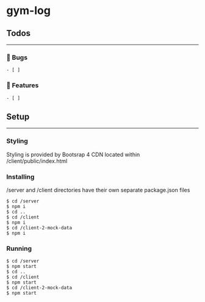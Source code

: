 # gym-log

## Todos
---
### 🐛 Bugs
    - [ ] 


### 🚀 Features
    - [ ]   
  

## Setup
---

### Styling
Styling is provided by Bootsrap 4 CDN located within /client/public/index.html



### Installing
/server and /client directories have their own separate package.json files
```shell
$ cd /server
$ npm i
$ cd ..
$ cd /client
$ npm i
$ cd /client-2-mock-data
$ npm i
```

### Running
```shell
$ cd /server
$ npm start
$ cd ..
$ cd /client
$ npm start
$ cd /client-2-mock-data
$ npm start
```
